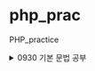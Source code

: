 # php_prac
PHP_practice


<details>
<summary>0930 기본 문법 공부</summary>
<div markdown="1">

1. php의 프로그램 시작
![bandicam 2023-10-01 18-35-12-204](https://github.com/grapejuic2/php_prac/assets/122254607/1f8e38e5-df33-4514-b61e-dc897ddf4d29)

2. 주석문 사용
![bandicam 2023-10-01 18-48-52-758](https://github.com/grapejuic2/php_prac/assets/122254607/5df53eda-a387-4618-b6a5-bce6d561d93c)

3. 상수와 변수의 차이점
![bandicam 2023-10-01 22-21-10-491](https://github.com/grapejuic2/php_prac/assets/122254607/ef58273b-4236-4b67-abc3-cdfd02a848e5)

4. echo문 사용
![bandicam 2023-10-01 22-21-36-042](https://github.com/grapejuic2/php_prac/assets/122254607/ed50c360-a0e5-4049-9099-fd01f04221c5)

5. 기본 데이터형
![bandicam 2023-10-01 22-22-45-984](https://github.com/grapejuic2/php_prac/assets/122254607/afdea9d7-62fa-4bb4-8d10-f80f975021e8)
![bandicam 2023-10-01 22-24-45-257](https://github.com/grapejuic2/php_prac/assets/122254607/47c0d2fe-5f26-45f2-8579-b9654bc6f0c2)
![bandicam 2023-10-01 22-25-32-166](https://github.com/grapejuic2/php_prac/assets/122254607/3981bb2c-c532-441e-b798-4d746e5197de)

7. 연산자
![bandicam 2023-10-01 22-27-54-494](https://github.com/grapejuic2/php_prac/assets/122254607/a5fbae9a-9d41-4838-9425-92968332ae27)
![bandicam 2023-10-01 22-32-34-739](https://github.com/grapejuic2/php_prac/assets/122254607/f9973c54-36ff-448c-abe7-601b8b866241)

</div>
</details>

